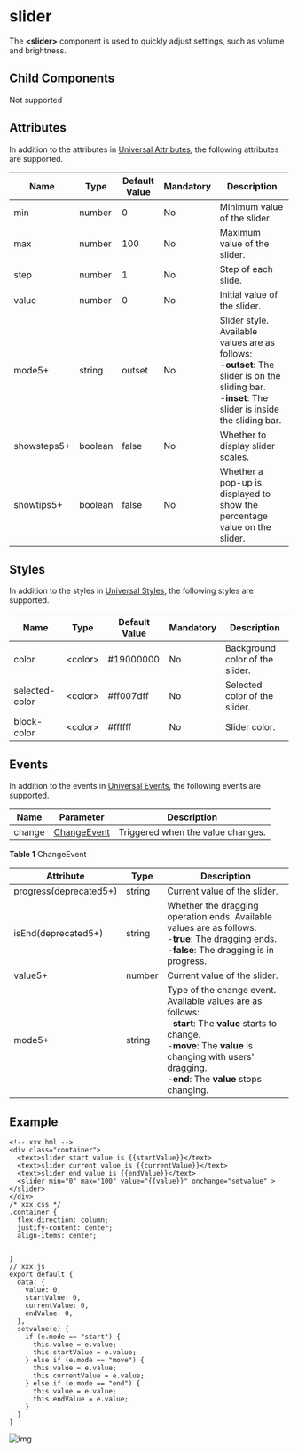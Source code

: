 # slider

The **\<slider>** component is used to quickly adjust settings, such as volume and brightness.

## Child Components

Not supported

## Attributes

In addition to the attributes in [Universal Attributes](js-components-common-attributes.md), the following attributes are supported.



| Name        | Type    | Default Value | Mandatory | Description                                                  |
| ----------- | ------- | ------------- | --------- | ------------------------------------------------------------ |
| min         | number  | 0             | No        | Minimum value of the slider.                                 |
| max         | number  | 100           | No        | Maximum value of the slider.                                 |
| step        | number  | 1             | No        | Step of each slide.                                          |
| value       | number  | 0             | No        | Initial value of the slider.                                 |
| mode5+      | string  | outset        | No        | Slider style. Available values are as follows:<br/>-**outset**: The slider is on the sliding bar.<br/>-**inset**: The slider is inside the sliding bar. |
| showsteps5+ | boolean | false         | No        | Whether to display slider scales.                            |
| showtips5+  | boolean | false         | No        | Whether a pop-up is displayed to show the percentage value on the slider. |

## Styles

In addition to the styles in [Universal Styles](js-components-common-styles.md), the following styles are supported.



| Name           | Type    | Default Value | Mandatory | Description                     |
| -------------- | ------- | ------------- | --------- | ------------------------------- |
| color          | \<color> | #19000000     | No        | Background color of the slider. |
| selected-color | \<color> | #ff007dff     | No        | Selected color of the slider.   |
| block-color    | \<color> | #ffffff       | No        | Slider color.                   |

## Events

In addition to the events in [Universal Events](js-components-common-events.md), the following events are supported.



| Name   | Parameter                                    | Description                       |
| ------ | -------------------------------------------- | --------------------------------- |
| change | [ChangeEvent](js-components-basic-slider.md) | Triggered when the value changes. |

**Table 1** ChangeEvent



| Attribute              | Type   | Description                                                  |
| ---------------------- | ------ | ------------------------------------------------------------ |
| progress(deprecated5+) | string | Current value of the slider.                                 |
| isEnd(deprecated5+)    | string | Whether the dragging operation ends. Available values are as follows:<br/>-**true**: The dragging ends.<br/>-**false**: The dragging is in progress. |
| value5+                | number | Current value of the slider.                                 |
| mode5+                 | string | Type of the change event. Available values are as follows:<br/>-**start**: The **value** starts to change.<br/>-**move**: The **value** is changing with users' dragging.<br/>-**end**: The **value** stops changing. |

## Example

```
<!-- xxx.hml -->
<div class="container">
  <text>slider start value is {{startValue}}</text>
  <text>slider current value is {{currentValue}}</text>
  <text>slider end value is {{endValue}}</text>
  <slider min="0" max="100" value="{{value}}" onchange="setvalue" ></slider>
</div>
/* xxx.css */
.container {
  flex-direction: column;
  justify-content: center;
  align-items: center;
  
  
}
// xxx.js
export default {
  data: {
    value: 0,
    startValue: 0,
    currentValue: 0,
    endValue: 0,
  },
  setvalue(e) {
    if (e.mode == "start") {
      this.value = e.value;
      this.startValue = e.value;
    } else if (e.mode == "move") {
      this.value = e.value;
      this.currentValue = e.value;
    } else if (e.mode == "end") {
      this.value = e.value;
      this.endValue = e.value;
    }
  }
}
```

![img](figures/slider.png)